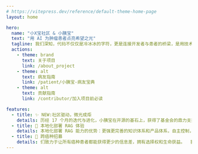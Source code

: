 ```yaml
---
# https://vitepress.dev/reference/default-theme-home-page
layout: home

hero:
  name: "小X宝社区 & 小胰宝"
  text: "用 AI 为肿瘤患者点亮希望之光"
  tagline: 我们深知，代码不仅仅是冷冰冰的字符，更是连接开发者与患者的桥梁，是用技术守护生命的温暖力量
  actions:
    - theme: brand
      text: 关于项目
      link: /about_project
    - theme: alt
      text: 病友指南
      link: /patient/小胰宝-病友宝典
    - theme: alt
      text: 贡献指南
      link: /contributor/加入项目前必读

features:
  - title: ✨ NEW:社区驱动，微光成炬
    details: 历经 17 个月的迭代与进化，小胰宝在开源的基石上，获得了基金会的鼎力支持。我们坚信，开源的力量能够汇聚更多智慧，让技术真正服务于人。
  - title: 🧰 本地化部署 RAG 体验
    details: 本地化部署 RAG 能力的优势：更强更完善的知识体系和产品体系，自主控制，更闭环的数据驱动运营。  虽然需要解决运维和技术保障问题，但作为更健壮的独立发展路径，非常值得推荐。
  - title: 🎯 跨癌种招募
    details: 们致力于让所有癌种患者都能获得更少的信息差，拥有选择权和生命获益。  我们招募跨癌肿主理人，领导团队上线适配癌肿的助手。
---
```



